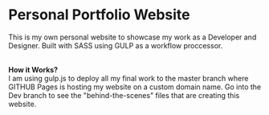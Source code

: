 <h1> Personal Portfolio Website </h1>
This is my own personal website to showcase my work as a Developer and Designer.
Built with SASS using GULP as a workflow proccessor.<br><br>

<strong>How it Works? </strong> <br>
I am using gulp.js to deploy all my final work to the master branch where GITHUB Pages is hosting my website on a custom domain name. Go into the Dev branch to see the "behind-the-scenes" files that are creating this website.
